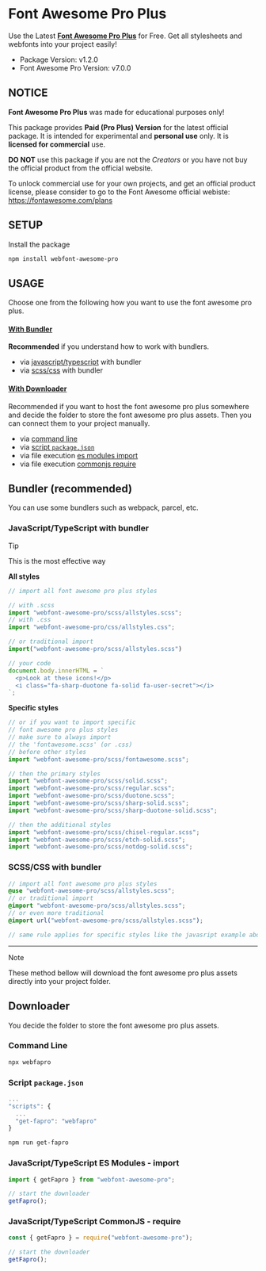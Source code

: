 # Font Awesome Pro Plus

Use the Latest [**Font Awesome Pro Plus**](https://fontawesome.com/) for Free. Get all stylesheets and webfonts into your project easily!

- Package Version: v1.2.0
- Font Awesome Pro Version: v7.0.0

## NOTICE
**Font Awesome Pro Plus** was made for educational purposes only!

This package provides **Paid (Pro Plus) Version** for the latest official package. It is intended for experimental and **personal use** only. It is **licensed for commercial** use.

**DO NOT** use this package if you are not the *Creators* or you have not buy the official product from the official website.

To unlock commercial use for your own projects, and get an official product license, please consider to go to the Font Awesome official webiste: https://fontawesome.com/plans

## SETUP

Install the package

```bash
npm install webfont-awesome-pro
```

## USAGE

Choose one from the following how you want to use the font awesome pro plus.

#### [With Bundler](#bundler-recommended)
**Recommended** if you understand how to work with bundlers.
- via [javascript/typescript](#javascripttypescript-with-bundler) with bundler
- via [scss/css](#scsscss-with-bundler) with bundler

#### [With Downloader](#downloader)
Recommended if you want to host the font awesome pro plus somewhere and decide the folder to store the font awesome pro plus assets. Then you can connect them to your project manually.
- via [command line](#command-line)
- via [script `package.json`](#script-packagejson)
- via file execution [es modules import](#javascripttypescript-es-modules---import)
- via file execution [commonjs require](#javascripttypescript-commonjs---require)

## Bundler (recommended)

You can use some bundlers such as webpack, parcel, etc.

### JavaScript/TypeScript with bundler
> [!TIP]
> This is the most effective way

**All styles**
```javascript
// import all font awesome pro plus styles

// with .scss
import "webfont-awesome-pro/scss/allstyles.scss";
// with .css
import "webfont-awesome-pro/css/allstyles.css";

// or traditional import
import("webfont-awesome-pro/scss/allstyles.scss")

// your code
document.body.innerHTML = `
  <p>Look at these icons!</p>
  <i class="fa-sharp-duotone fa-solid fa-user-secret"></i>
`;

```

**Specific styles**
```javascript
// or if you want to import specific
// font awesome pro plus styles
// make sure to always import
// the 'fontawesome.scss' (or .css)
// before other styles
import "webfont-awesome-pro/scss/fontawesome.scss";

// then the primary styles
import "webfont-awesome-pro/scss/solid.scss";
import "webfont-awesome-pro/scss/regular.scss";
import "webfont-awesome-pro/scss/duotone.scss";
import "webfont-awesome-pro/scss/sharp-solid.scss";
import "webfont-awesome-pro/scss/sharp-duotone-solid.scss";

// then the additional styles
import "webfont-awesome-pro/scss/chisel-regular.scss";
import "webfont-awesome-pro/scss/etch-solid.scss";
import "webfont-awesome-pro/scss/notdog-solid.scss";
```

### SCSS/CSS with bundler

```scss
// import all font awesome pro plus styles
@use "webfont-awesome-pro/scss/allstyles.scss";
// or traditional import
@import "webfont-awesome-pro/scss/allstyles.scss";
// or even more traditional
@import url("webfont-awesome-pro/scss/allstyles.scss");

// same rule applies for specific styles like the javasript example above
```

---

> [!NOTE]
> These method bellow will download the font awesome pro plus assets directly into your project folder.

## Downloader

You decide the folder to store the font awesome pro plus assets.

### Command Line
```bash
npx webfapro
```

### Script `package.json`
```javascript
...
"scripts": {
  ...
  "get-fapro": "webfapro"
}
```
```bash
npm run get-fapro
```

### JavaScript/TypeScript ES Modules - import
```javascript
import { getFapro } from "webfont-awesome-pro";

// start the downloader
getFapro();
```

### JavaScript/TypeScript CommonJS - require
```javascript
const { getFapro } = require("webfont-awesome-pro");

// start the downloader
getFapro();
```
